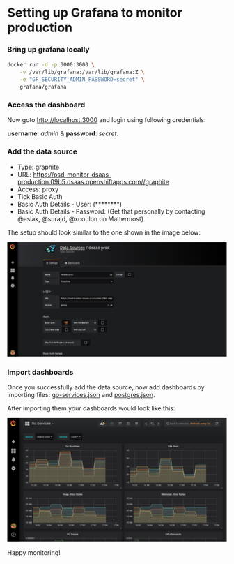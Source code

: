 # Setting up Grafana to monitor production

### Bring up grafana locally

```bash
docker run -d -p 3000:3000 \
    -v /var/lib/grafana:/var/lib/grafana:Z \
    -e "GF_SECURITY_ADMIN_PASSWORD=secret" \
    grafana/grafana
```

### Access the dashboard

Now goto [http://localhost:3000](http://localhost:3000) and login using following credentials:

**username**: *admin* & **password**: *secret*.

### Add the data source

- Type: graphite
- URL: https://osd-monitor-dsaas-production.09b5.dsaas.openshiftapps.com//graphite
- Access: proxy
- Tick Basic Auth
- Basic Auth Details - User: (********)
- Basic Auth Details - Password: (Get that personally by contacting @aslak, @surajd, @xcoulon on Mattermost)

The setup should look similar to the one shown in the image below:

![Add Data source](images/setup-grafana-local/data-source.png)

### Import dashboards

Once you successfully add the data source, now add dashboards by importing files: [go-services.json](dashboards/go-services.json) and [postgres.json](dashboards/postgres.json).

After importing them your dashboards would look like this:

![Dashboard for core service](images/setup-grafana-local/dashboards.png)

Happy monitoring!
